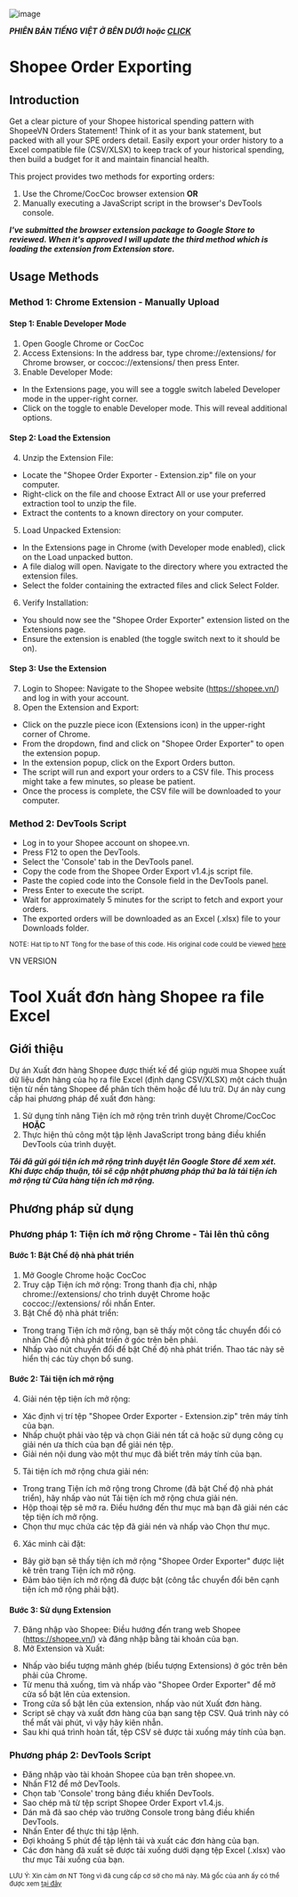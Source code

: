 ![image](https://github.com/hvo2906/shopee-order-export/assets/171783916/854062c5-2db1-4a4a-aa68-694136f8487d)

***PHIÊN BẢN TIẾNG VIỆT Ở BÊN DƯỚI hoặc [CLICK](https://github.com/hvo2906/shopee-order-export?tab=readme-ov-file#tool-xu%E1%BA%A5t-%C4%91%C6%A1n-h%C3%A0ng-shopee-ra-file-excel)*** 

# **Shopee Order Exporting**

## **Introduction**

Get a clear picture of your Shopee historical spending pattern with ShopeeVN Orders Statement! Think of it as your bank statement, but packed with all your SPE orders detail. Easily export your order history to a Excel compatible file (CSV/XLSX) to keep track of your historical spending, then build a budget for it and maintain financial health.

This project provides two methods for exporting orders: 
  1. Use the Chrome/CocCoc browser extension
  **OR** 
  2. Manually executing a JavaScript script in the browser's DevTools console.

***I've submitted the browser extension package to Google Store to reviewed. When it's approved I will update the third method which is loading the extension from Extension store.***

## **Usage Methods**

### **Method 1: Chrome Extension - Manually Upload**
  #### Step 1: Enable Developer Mode
1. Open Google Chrome or CocCoc
2. Access Extensions: In the address bar, type chrome://extensions/ for Chrome browser, or coccoc://extensions/ then press Enter.
3. Enable Developer Mode:
  - In the Extensions page, you will see a toggle switch labeled Developer mode in the upper-right corner.
  - Click on the toggle to enable Developer mode. This will reveal additional options.
  #### Step 2: Load the Extension
4. Unzip the Extension File:
  - Locate the "Shopee Order Exporter - Extension.zip" file on your computer.
  - Right-click on the file and choose Extract All or use your preferred extraction tool to unzip the file.
  - Extract the contents to a known directory on your computer.
5. Load Unpacked Extension:
  - In the Extensions page in Chrome (with Developer mode enabled), click on the Load unpacked button.
  - A file dialog will open. Navigate to the directory where you extracted the extension files.
  - Select the folder containing the extracted files and click Select Folder.
6. Verify Installation:
  - You should now see the "Shopee Order Exporter" extension listed on the Extensions page.
  - Ensure the extension is enabled (the toggle switch next to it should be on).
  #### Step 3: Use the Extension
7. Login to Shopee: Navigate to the Shopee website (https://shopee.vn/) and log in with your account.
8. Open the Extension and Export:
  - Click on the puzzle piece icon (Extensions icon) in the upper-right corner of Chrome.
  - From the dropdown, find and click on "Shopee Order Exporter" to open the extension popup.
  - In the extension popup, click on the Export Orders button.
  - The script will run and export your orders to a CSV file. This process might take a few minutes, so please be patient.
  - Once the process is complete, the CSV file will be downloaded to your computer.

### **Method 2: DevTools Script**
- Log in to your Shopee account on shopee.vn.
- Press F12 to open the DevTools.
- Select the 'Console' tab in the DevTools panel.
- Copy the code from the Shopee Order Export v1.4.js script file.
- Paste the copied code into the Console field in the DevTools panel.
- Press Enter to execute the script.
- Wait for approximately 5 minutes for the script to fetch and export your orders.
- The exported orders will be downloaded as an Excel (.xlsx) file to your Downloads folder.

<sub>NOTE: 
Hat tip to NT Tòng for the base of this code. His original code could be viewed [here](https://pastecode.io/s/7cpgip63) <sub/>

VN VERSION
# **Tool Xuất đơn hàng Shopee ra file Excel**

## **Giới thiệu**

Dự án Xuất đơn hàng Shopee được thiết kế để giúp người mua Shopee xuất dữ liệu đơn hàng của họ ra file Excel (định dạng CSV/XLSX) một cách thuận tiện từ nền tảng Shopee để phân tích thêm hoặc để lưu trữ. Dự án này cung cấp hai phương pháp để xuất đơn hàng:
1. Sử dụng tính năng Tiện ích mở rộng trên trình duyệt Chrome/CocCoc
**HOẶC**
2. Thực hiện thủ công một tập lệnh JavaScript trong bảng điều khiển DevTools của trình duyệt.

***Tôi đã gửi gói tiện ích mở rộng trình duyệt lên Google Store để xem xét. Khi được chấp thuận, tôi sẽ cập nhật phương pháp thứ ba là tải tiện ích mở rộng từ Cửa hàng tiện ích mở rộng.***

## **Phương pháp sử dụng**

### **Phương pháp 1: Tiện ích mở rộng Chrome - Tải lên thủ công**
#### Bước 1: Bật Chế độ nhà phát triển
1. Mở Google Chrome hoặc CocCoc
2. Truy cập Tiện ích mở rộng: Trong thanh địa chỉ, nhập chrome://extensions/ cho trình duyệt Chrome hoặc coccoc://extensions/ rồi nhấn Enter.
3. Bật Chế độ nhà phát triển:
- Trong trang Tiện ích mở rộng, bạn sẽ thấy một công tắc chuyển đổi có nhãn Chế độ nhà phát triển ở góc trên bên phải.
- Nhấp vào nút chuyển đổi để bật Chế độ nhà phát triển. Thao tác này sẽ hiển thị các tùy chọn bổ sung.
#### Bước 2: Tải tiện ích mở rộng
4. Giải nén tệp tiện ích mở rộng:
- Xác định vị trí tệp "Shopee Order Exporter - Extension.zip" trên máy tính của bạn.
- Nhấp chuột phải vào tệp và chọn Giải nén tất cả hoặc sử dụng công cụ giải nén ưa thích của bạn để giải nén tệp.
- Giải nén nội dung vào một thư mục đã biết trên máy tính của bạn.
5. Tải tiện ích mở rộng chưa giải nén:
- Trong trang Tiện ích mở rộng trong Chrome (đã bật Chế độ nhà phát triển), hãy nhấp vào nút Tải tiện ích mở rộng chưa giải nén.
- Hộp thoại tệp sẽ mở ra. Điều hướng đến thư mục mà bạn đã giải nén các tệp tiện ích mở rộng.
- Chọn thư mục chứa các tệp đã giải nén và nhấp vào Chọn thư mục.
6. Xác minh cài đặt:
- Bây giờ bạn sẽ thấy tiện ích mở rộng "Shopee Order Exporter" được liệt kê trên trang Tiện ích mở rộng.
- Đảm bảo tiện ích mở rộng đã được bật (công tắc chuyển đổi bên cạnh tiện ích mở rộng phải bật).
#### Bước 3: Sử dụng Extension
7. Đăng nhập vào Shopee: Điều hướng đến trang web Shopee (https://shopee.vn/) và đăng nhập bằng tài khoản của bạn.
8. Mở Extension và Xuất:
- Nhấp vào biểu tượng mảnh ghép (biểu tượng Extensions) ở góc trên bên phải của Chrome.
- Từ menu thả xuống, tìm và nhấp vào "Shopee Order Exporter" để mở cửa sổ bật lên của extension.
- Trong cửa sổ bật lên của extension, nhấp vào nút Xuất đơn hàng.
- Script sẽ chạy và xuất đơn hàng của bạn sang tệp CSV. Quá trình này có thể mất vài phút, vì vậy hãy kiên nhẫn.
- Sau khi quá trình hoàn tất, tệp CSV sẽ được tải xuống máy tính của bạn.

### **Phương pháp 2: DevTools Script**
- Đăng nhập vào tài khoản Shopee của bạn trên shopee.vn.
- Nhấn F12 để mở DevTools.
- Chọn tab 'Console' trong bảng điều khiển DevTools.
- Sao chép mã từ tệp script Shopee Order Export v1.4.js.
- Dán mã đã sao chép vào trường Console trong bảng điều khiển DevTools.
- Nhấn Enter để thực thi tập lệnh.
- Đợi khoảng 5 phút để tập lệnh tải và xuất các đơn hàng của bạn.
- Các đơn hàng đã xuất sẽ được tải xuống dưới dạng tệp Excel (.xlsx) vào thư mục Tải xuống của bạn.

<sub>LƯU Ý:
Xin cảm ơn NT Tòng vì đã cung cấp cơ sở cho mã này. Mã gốc của anh ấy có thể được xem [tại đây](https://pastecode.io/s/7cpgip63) <sub/>

